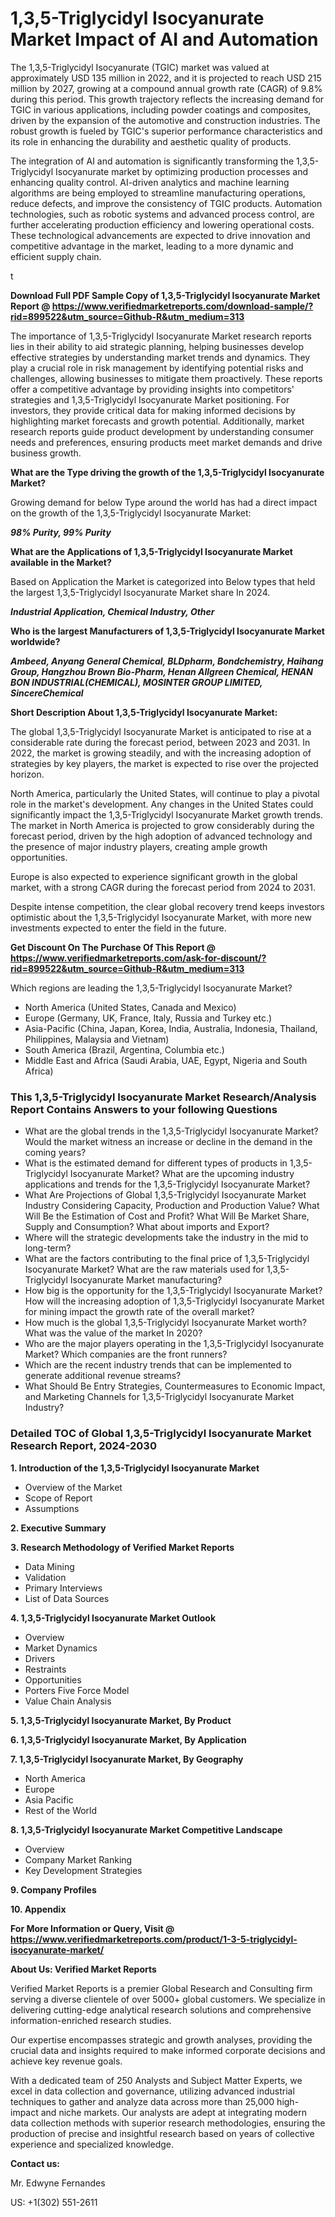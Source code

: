 <meta name="title" content="Global 1,3,5-Triglycidyl Isocyanurate Market Impact of AI and Automation"><meta name="description" content="The 1,3,5-Triglycidyl Isocyanurate (TGIC) market was valued at approximately USD 135 million in 2022, and it is projected to reach USD 215 million by 2027, growing at "><meta name="title" content="1,3,5-Triglycidyl Isocyanurate Market Size, Share, Scope, Trends, Growth, Opportunities, Analysis, Forecast"><h1>1,3,5-Triglycidyl Isocyanurate Market Impact of AI and Automation</h1><p>The 1,3,5-Triglycidyl Isocyanurate (TGIC) market was valued at approximately USD 135 million in 2022, and it is projected to reach USD 215 million by 2027, growing at a compound annual growth rate (CAGR) of 9.8% during this period. This growth trajectory reflects the increasing demand for TGIC in various applications, including powder coatings and composites, driven by the expansion of the automotive and construction industries. The robust growth is fueled by TGIC's superior performance characteristics and its role in enhancing the durability and aesthetic quality of products.</p><p>The integration of AI and automation is significantly transforming the 1,3,5-Triglycidyl Isocyanurate market by optimizing production processes and enhancing quality control. AI-driven analytics and machine learning algorithms are being employed to streamline manufacturing operations, reduce defects, and improve the consistency of TGIC products. Automation technologies, such as robotic systems and advanced process control, are further accelerating production efficiency and lowering operational costs. These technological advancements are expected to drive innovation and competitive advantage in the market, leading to a more dynamic and efficient supply chain.</p>t</p><p id="" class=""><strong>Download Full PDF Sample Copy of 1,3,5-Triglycidyl Isocyanurate Market Report @ <a href="https://www.verifiedmarketreports.com/download-sample/?rid=899522&utm_source=Github-R&utm_medium=313" target="_blank">https://www.verifiedmarketreports.com/download-sample/?rid=899522&utm_source=Github-R&utm_medium=313</a></strong></p><p>The importance of&nbsp;1,3,5-Triglycidyl Isocyanurate Market research reports lies in their ability to aid strategic planning, helping businesses develop effective strategies by understanding market trends and dynamics. They play a crucial role in risk management by identifying potential risks and challenges, allowing businesses to mitigate them proactively. These reports offer a competitive advantage by providing insights into competitors' strategies and 1,3,5-Triglycidyl Isocyanurate Market positioning. For investors, they provide critical data for making informed decisions by highlighting market forecasts and growth potential. Additionally, market research reports guide product development by understanding consumer needs and preferences, ensuring products meet market demands and drive business growth.</p><p><strong>What are the&nbsp;Type driving the growth of the 1,3,5-Triglycidyl Isocyanurate Market?</strong></p><p id="" class="">Growing demand for below Type around the world has had a direct impact on the growth of the 1,3,5-Triglycidyl Isocyanurate Market:</p><em><strong>98% Purity, 99% Purity</strong></em></p><strong>What are the&nbsp;Applications&nbsp;of 1,3,5-Triglycidyl Isocyanurate Market available in the Market?</strong></p><p id="" class="">Based on Application the Market is categorized into Below types that held the largest 1,3,5-Triglycidyl Isocyanurate Market share In 2024.</p><em><strong>Industrial Application, Chemical Industry, Other</strong></em></p><strong>Who is the largest Manufacturers of 1,3,5-Triglycidyl Isocyanurate Market worldwide?</strong></p><p><em><strong>Ambeed, Anyang General Chemical, BLDpharm, Bondchemistry, Haihang Group, Hangzhou Brown Bio-Pharm, Henan Allgreen Chemical, HENAN BON INDUSTRIAL(CHEMICAL), MOSINTER GROUP LIMITED, SincereChemical</strong></em></p><p id="" class=""><strong>Short Description About 1,3,5-Triglycidyl Isocyanurate Market:</strong></p><p>The global 1,3,5-Triglycidyl Isocyanurate Market is anticipated to rise at a considerable rate during the forecast period, between 2023 and 2031. In 2022, the market is growing steadily, and with the increasing adoption of strategies by key players, the market is expected to rise over the projected horizon.</p><p>North America, particularly the United States, will continue to play a pivotal role in the market's development. Any changes in the United States could significantly impact the 1,3,5-Triglycidyl Isocyanurate Market growth trends. The market in North America is projected to grow considerably during the forecast period, driven by the high adoption of advanced technology and the presence of major industry players, creating ample growth opportunities.</p><p>Europe is also expected to experience significant growth in the global market, with a strong CAGR during the forecast period from 2024 to 2031.</p><p>Despite intense competition, the clear global recovery trend keeps investors optimistic about the 1,3,5-Triglycidyl Isocyanurate Market, with more new investments expected to enter the field in the future.</p><p id="" class=""><strong>Get Discount On The Purchase Of This Report @ <a href="https://www.verifiedmarketreports.com/ask-for-discount/?rid=899522&utm_source=Github-R&utm_medium=313" target="_blank">https://www.verifiedmarketreports.com/ask-for-discount/?rid=899522&utm_source=Github-R&utm_medium=313</a></strong></p>Which regions are leading the 1,3,5-Triglycidyl Isocyanurate Market?</p><ul><li>North America (United States, Canada and Mexico)</li><li>Europe (Germany, UK, France, Italy, Russia and Turkey etc.)</li><li>Asia-Pacific (China, Japan, Korea, India, Australia, Indonesia, Thailand, Philippines, Malaysia and Vietnam)</li><li>South America (Brazil, Argentina, Columbia etc.)</li><li>Middle East and Africa (Saudi Arabia, UAE, Egypt, Nigeria and South Africa)</li></ul><h3 id="" class="">This 1,3,5-Triglycidyl Isocyanurate Market Research/Analysis Report Contains Answers to your following Questions</h3><ul><li>What are the global trends in the 1,3,5-Triglycidyl Isocyanurate Market? Would the market witness an increase or decline in the demand in the coming years?</li><li>What is the estimated demand for different types of products in 1,3,5-Triglycidyl Isocyanurate Market? What are the upcoming industry applications and trends for the 1,3,5-Triglycidyl Isocyanurate Market?</li><li>What Are Projections of Global 1,3,5-Triglycidyl Isocyanurate Market Industry Considering Capacity, Production and Production Value? What Will Be the Estimation of Cost and Profit? What Will Be Market Share, Supply and Consumption? What about imports and Export?</li><li>Where will the strategic developments take the industry in the mid to long-term?</li><li>What are the factors contributing to the final price of 1,3,5-Triglycidyl Isocyanurate Market? What are the raw materials used for 1,3,5-Triglycidyl Isocyanurate Market manufacturing?</li><li>How big is the opportunity for the 1,3,5-Triglycidyl Isocyanurate Market? How will the increasing adoption of 1,3,5-Triglycidyl Isocyanurate Market for mining impact the growth rate of the overall market?</li><li>How much is the global 1,3,5-Triglycidyl Isocyanurate Market worth? What was the value of the market In 2020?</li><li>Who are the major players operating in the 1,3,5-Triglycidyl Isocyanurate Market? Which companies are the front runners?</li><li>Which are the recent industry trends that can be implemented to generate additional revenue streams?</li><li>What Should Be Entry Strategies, Countermeasures to Economic Impact, and Marketing Channels for 1,3,5-Triglycidyl Isocyanurate Market Industry?</li></ul><h3 id="" class="">Detailed TOC of Global 1,3,5-Triglycidyl Isocyanurate Market Research Report, 2024-2030</h3><p id="" class=""><strong>1. Introduction of the 1,3,5-Triglycidyl Isocyanurate Market</strong></p><ul><li>Overview of the Market</li><li>Scope of Report</li><li>Assumptions</li></ul><p id="" class=""><strong>2. Executive Summary</strong></p><p id="" class=""><strong>3. Research Methodology of Verified Market Reports</strong></p><ul><li>Data Mining</li><li>Validation</li><li>Primary Interviews</li><li>List of Data Sources</li></ul><p id="" class=""><strong>4. 1,3,5-Triglycidyl Isocyanurate Market Outlook</strong></p><ul><li>Overview</li><li>Market Dynamics</li><li>Drivers</li><li>Restraints</li><li>Opportunities</li><li>Porters Five Force Model</li><li>Value Chain Analysis</li></ul><p id="" class=""><strong>5. 1,3,5-Triglycidyl Isocyanurate Market, By Product</strong></p><p id="" class=""><strong>6. 1,3,5-Triglycidyl Isocyanurate Market, By Application</strong></p><p id="" class=""><strong>7. 1,3,5-Triglycidyl Isocyanurate Market, By Geography</strong></p><ul><li>North America</li><li>Europe</li><li>Asia Pacific</li><li>Rest of the World</li></ul><p id="" class=""><strong>8. 1,3,5-Triglycidyl Isocyanurate Market Competitive Landscape</strong></p><ul><li>Overview</li><li>Company Market Ranking</li><li>Key Development Strategies</li></ul><p id="" class=""><strong>9. Company Profiles</strong></p><p id="" class=""><strong>10. Appendix</strong></p><p id="" class=""><strong>For More Information or Query, Visit @ <a href="https://www.verifiedmarketreports.com/product/1-3-5-triglycidyl-isocyanurate-market/" target="_blank">https://www.verifiedmarketreports.com/product/1-3-5-triglycidyl-isocyanurate-market/</a></strong></p><p id="" class=""><strong>About Us: Verified Market Reports</strong></p><p id="" class="">Verified Market Reports is a premier Global Research and Consulting firm serving a diverse clientele of over 5000+ global customers. We specialize in delivering cutting-edge analytical research solutions and comprehensive information-enriched research studies.</p><p id="" class="">Our expertise encompasses strategic and growth analyses, providing the crucial data and insights required to make informed corporate decisions and achieve key revenue goals.</p><p id="" class="">With a dedicated team of 250 Analysts and Subject Matter Experts, we excel in data collection and governance, utilizing advanced industrial techniques to gather and analyze data across more than 25,000 high-impact and niche markets. Our analysts are adept at integrating modern data collection methods with superior research methodologies, ensuring the production of precise and insightful research based on years of collective experience and specialized knowledge.</p><p id="" class=""><strong>Contact us:</strong></p><p id="" class="">Mr. Edwyne Fernandes</p><p id="" class="">US: +1(302) 551-2611</p>